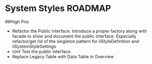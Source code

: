 # System Styles ROADMAP

##High Prio
* Refactor the Public interface. Introduce a proper factory along with facade to show
and document the public interface. Especially refactor/get rid of the singleton pattern
  for ilStyleDefinition and ilSystemStyleSettings
* Unit Test the public interface.
* Replace Legacy Table with Data Table in Overview

    

    
